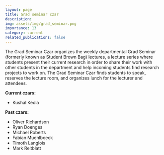 ```yaml
---
layout: page
title: Grad seminar czar
description:
img: assets/img/grad_seminar.png
importance: 13
category: current
related_publications: false
---
```


The Grad Seminar Czar organizes the weekly departmental Grad Seminar (formerly known as Student Brown Bag) lectures, a lecture series where students present their current research in order to share their work with other students in the department and help incoming students find research projects to work on. The Grad Seminar Czar finds students to speak, reserves the lecture room, and organizes lunch for the lecturer and attendees.

**Current czars:**

- Kushal Kedia

**Past czars:**

- Oliver Richardson
- Ryan Doenges
- Michael Roberts
- Fabian Muehlboeck
- Timoth Langlois
- Mark Reitblatt
